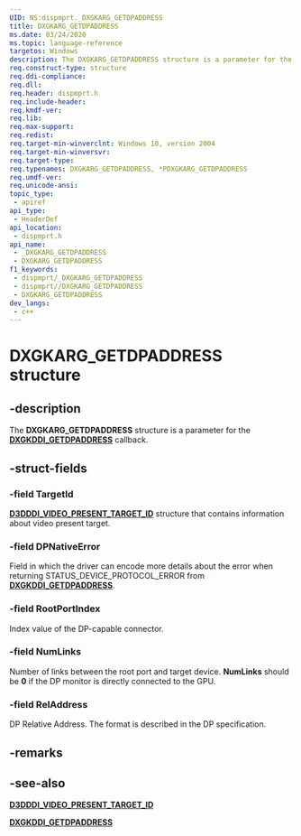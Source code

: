 ```yaml
---
UID: NS:dispmprt._DXGKARG_GETDPADDRESS
title: DXGKARG_GETDPADDRESS
ms.date: 03/24/2020
ms.topic: language-reference
targetos: Windows
description: The DXGKARG_GETDPADDRESS structure is a parameter for the DXGKDDI_GETDPADDRESS callback.
req.construct-type: structure
req.ddi-compliance: 
req.dll: 
req.header: dispmprt.h
req.include-header: 
req.kmdf-ver: 
req.lib: 
req.max-support: 
req.redist: 
req.target-min-winverclnt: Windows 10, version 2004
req.target-min-winversvr: 
req.target-type: 
req.typenames: DXGKARG_GETDPADDRESS, *PDXGKARG_GETDPADDRESS
req.umdf-ver: 
req.unicode-ansi: 
topic_type:
 - apiref
api_type:
 - HeaderDef
api_location:
 - dispmprt.h
api_name:
 - _DXGKARG_GETDPADDRESS
 - DXGKARG_GETDPADDRESS
f1_keywords:
 - dispmprt/_DXGKARG_GETDPADDRESS
 - dispmprt//DXGKARG_GETDPADDRESS
 - DXGKARG_GETDPADDRESS
dev_langs:
 - c++
---
```


# DXGKARG_GETDPADDRESS structure

## -description

The **DXGKARG_GETDPADDRESS** structure is a parameter for the [**DXGKDDI_GETDPADDRESS**](nc-dispmprt-dxgkddi_getdpaddress.md) callback.

## -struct-fields

### -field TargetId

[**D3DDDI_VIDEO_PRESENT_TARGET_ID**](https://docs.microsoft.com/windows-hardware/drivers/ddi/d3dkmdt/ns-d3dkmdt-_d3dkmdt_video_present_target) structure that contains information about video present target.

### -field DPNativeError

Field in which the driver can encode more details about the error when returning STATUS_DEVICE_PROTOCOL_ERROR from [**DXGKDDI_GETDPADDRESS**](nc-dispmprt-dxgkddi_getdpaddress.md).  

### -field RootPortIndex

Index value of the DP-capable connector.

### -field NumLinks

Number of links between the root port and target device. **NumLinks** should be **0** if the DP monitor is directly connected to the GPU.

### -field RelAddress

DP Relative Address. The format is described in the DP specification.

## -remarks

## -see-also

[**D3DDDI_VIDEO_PRESENT_TARGET_ID**](https://docs.microsoft.com/windows-hardware/drivers/ddi/d3dkmdt/ns-d3dkmdt-_d3dkmdt_video_present_target)

[**DXGKDDI_GETDPADDRESS**](nc-dispmprt-dxgkddi_getdpaddress.md)

